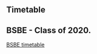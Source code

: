 ## Timetable
## BSBE - Class of 2020.
 <a href ="https://jash-desai.github.io/bsbe-timetable/">BSBE timetable</a>
